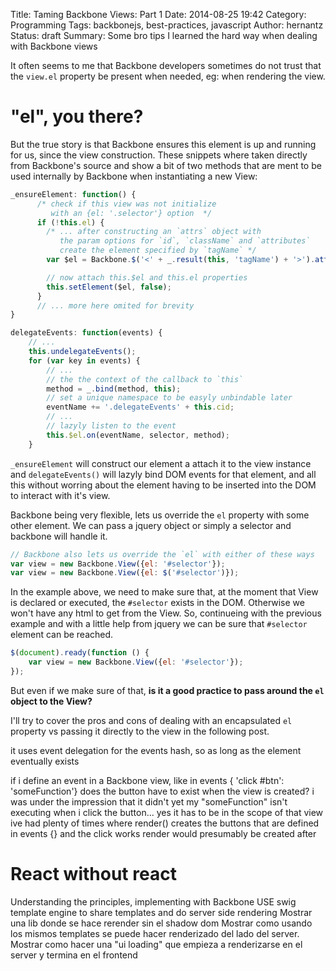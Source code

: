 Title: Taming Backbone Views: Part 1
Date: 2014-08-25 19:42
Category: Programming
Tags: backbonejs, best-practices, javascript
Author: hernantz
Status: draft
Summary: Some bro tips I learned the hard way when dealing with Backbone views

It often seems to me that Backbone developers sometimes do not trust that the 
`view.el` property be present when needed, eg: when rendering the view.

# "el", you there? 
But the true story is that Backbone ensures this element is up and running 
for us, since the view construction.  These snippets where taken directly from 
Backbone's source and show a bit of two methods that are ment to be used internally 
by Backbone when instantiating a new View:

```javascript
_ensureElement: function() {
      /* check if this view was not initialize 
         with an {el: '.selector'} option  */
      if (!this.el) {  
        /* ... after constructing an `attrs` object with
           the param options for `id`, `className` and `attributes` 
           create the element specified by `tagName` */
        var $el = Backbone.$('<' + _.result(this, 'tagName') + '>').attr(attrs);

        // now attach this.$el and this.el properties
        this.setElement($el, false);
      }     
      // ... more here omited for brevity
}
```
```javascript
delegateEvents: function(events) {
    // ...
    this.undelegateEvents();
    for (var key in events) {
        // ...
        // the the context of the callback to `this`
        method = _.bind(method, this);
        // set a unique namespace to be easyly unbindable later
        eventName += '.delegateEvents' + this.cid;
        // ...
        // lazyly listen to the event
        this.$el.on(eventName, selector, method);
    }
```
`_ensureElement` will construct our element a attach it to the view instance and 
`delegateEvents()` will lazyly bind DOM events for that element, and all this without worring about 
the element having to be inserted into the DOM to interact with it's view.

Backbone being very flexible, lets us override the `el` property with some other element.
We can pass a jquery object or simply a selector and backbone will handle it.

```javascript
// Backbone also lets us override the `el` with either of these ways 
var view = new Backbone.View({el: '#selector'});
var view = new Backbone.View({el: $('#selector')});
```

In the example above, we need to make sure that, at the moment that View is declared or
executed, the `#selector` exists in the DOM. Otherwise we won't have any html to get from 
the View. So, continueing with the previous example and with a little help from jquery we 
can be sure that `#selector` element can be reached.

```javascript
$(document).ready(function () {
    var view = new Backbone.View({el: '#selector'});
});
```

But even if we make sure of that, **is it a good practice to pass around the `el` object to the
View?**

I'll try to cover the pros and cons of dealing with an encapsulated `el` property vs passing it 
directly to the view in the following post.

it uses event delegation for the events hash, so as long as the element eventually exists


<domino14> if i define an event in a Backbone view, like in events { 'click #btn': 'someFunction'}  does the button have to exist when the view is created?
<domino14> i was under the impression that it didn't
<domino14> yet my "someFunction" isn't executing when i click the button...
<corbanb> yes it has to be in the scope of that view
<domino14> ive had plenty of times where render() creates the buttons that are defined in events {}
<domino14> and the click works
<domino14> render would presumably be created after




# React without react
Understanding the principles, implementing with Backbone
USE swig template engine to share templates and do server side rendering
Mostrar una lib donde se hace rerender sin el shadow dom
Mostrar como usando los mismos templates se puede hacer renderizado del lado del server.
Mostrar como hacer una "ui loading" que empieza a renderizarse en el server y termina en el frontend

